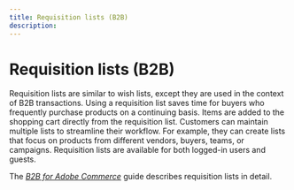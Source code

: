 ```yaml
---
title: Requisition lists (B2B) 
description:
---
```


# Requisition lists (B2B)

Requisition lists are similar to wish lists, except they are used in the context of B2B transactions. Using a requisition list saves time for buyers who frequently purchase products on a continuing basis. Items are added to the shopping cart directly from the requisition list. Customers can maintain multiple lists to streamline their workflow. For example, they can create lists that focus on products from different vendors, buyers, teams, or campaigns. Requisition lists are available for both logged-in users and guests.

The [_B2B for Adobe Commerce_](https://experienceleague.adobe.com/docs/commerce-admin/b2b/requisition-lists/requisition-lists.html) guide describes requisition lists in detail.
